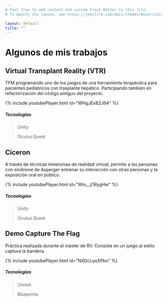 ```yaml
---
# Feel free to add content and custom Front Matter to this file.
# To modify the layout, see https://jekyllrb.com/docs/themes/#overriding-theme-defaults

layout: default
title: ""
---
```


# Algunos de mis trabajos

## Virtual Transplant Reality (VTR)
TFM programando uno de los juegos de una herramienta terapéutica para pacientes pediátricos con trasplante hepático. Participando también en refactorización del código antiguo del proyecto.

{% include youtubePlayer.html id="WHgJExB2J64" %}

##### Tecnologías
> Unity
> 
> Oculus Quest

## Ciceron
A través de técnicas inmersivas de realidad virtual, permite a las personas con síndrome de Asperger entrenar su interacción con otras personas y la exposición oral en público.

{% include youtubePlayer.html id="Wm__z1RygHw" %}

##### Tecnologías
> Unity
> 
> Oculus Quest

## Demo Capture The Flag
Práctica realizada durante el máster de RV. Consiste en un juego al estilo captura la bandera.

{% include youtubePlayer.html id="NXGcLqsXPbo" %}

##### Tecnologías
> Unreal
> 
> Blueprints